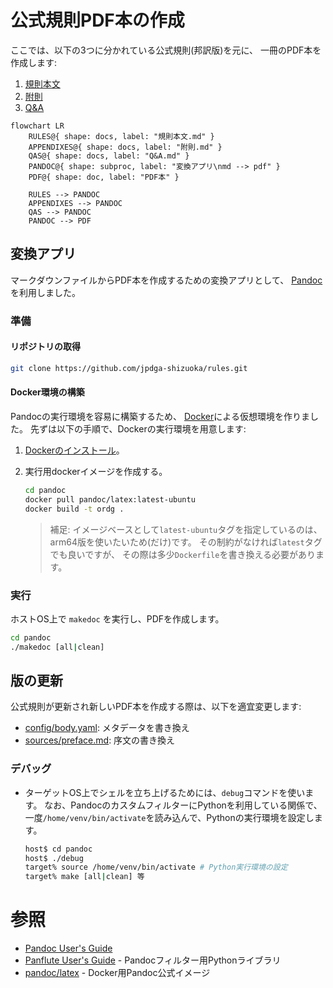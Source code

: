 # 公式規則PDF本の作成

ここでは、以下の3つに分かれている公式規則(邦訳版)を元に、
一冊のPDF本を作成します:

1. [規則本文](../rules/)
1. [附則](../appendix/)
1. [Q&A](../qas/)

```mermaid
flowchart LR
    RULES@{ shape: docs, label: "規則本文.md" }
    APPENDIXES@{ shape: docs, label: "附則.md" }
    QAS@{ shape: docs, label: "Q&A.md" }
    PANDOC@{ shape: subproc, label: "変換アプリ\nmd --> pdf" }
    PDF@{ shape: doc, label: "PDF本" }

    RULES --> PANDOC
    APPENDIXES --> PANDOC
    QAS --> PANDOC
    PANDOC --> PDF
```

## 変換アプリ

マークダウンファイルからPDF本を作成するための変換アプリとして、
[Pandoc](https://ja.wikipedia.org/wiki/Pandoc)を利用しました。

### 準備

#### リポジトリの取得

```sh
git clone https://github.com/jpdga-shizuoka/rules.git
```

#### Docker環境の構築

Pandocの実行環境を容易に構築するため、
[Docker](https://www.docker.com)による仮想環境を作りました。
先ずは以下の手順で、Dockerの実行環境を用意します:

1. [Dockerのインストール](https://docs.docker.com/engine/install/)。
1. 実行用dockerイメージを作成する。

    ```sh
    cd pandoc
    docker pull pandoc/latex:latest-ubuntu
    docker build -t ordg .
    ```

    > 補足: イメージベースとして`latest-ubuntu`タグを指定しているのは、
    arm64版を使いたいため(だけ)です。
    その制約がなければ`latest`タグでも良いですが、
    その際は多少`Dockerfile`を書き換える必要があります。

### 実行

ホストOS上で `makedoc` を実行し、PDFを作成します。

```sh
cd pandoc
./makedoc [all|clean]
```

## 版の更新

公式規則が更新され新しいPDF本を作成する際は、以下を適宜変更します:

* [config/body.yaml](config/body.yaml): メタデータを書き換え
* [sources/preface.md](sources/preface.md): 序文の書き換え

### デバッグ

* ターゲットOS上でシェルを立ち上げるためには、`debug`コマンドを使います。
なお、PandocのカスタムフィルターにPythonを利用している関係で、
一度`/home/venv/bin/activate`を読み込んで、Pythonの実行環境を設定します。

    ```sh
    host$ cd pandoc
    host$ ./debug
    target% source /home/venv/bin/activate # Python実行環境の設定
    target% make [all|clean] 等
    ```

# 参照

* [Pandoc User's Guide](https://pandoc.org/MANUAL.html)
* [Panflute User's Guide](https://scorreia.com/software/panflute/guide.html) - Pandocフィルター用Pythonライブラリ
* [pandoc/latex](https://hub.docker.com/r/pandoc/latex) - Docker用Pandoc公式イメージ
